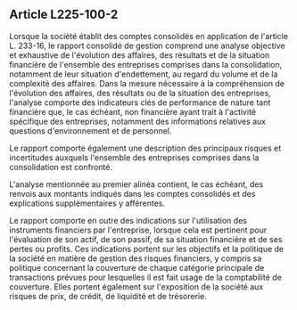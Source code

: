 Article L225-100-2
----
Lorsque la société établit des comptes consolidés en application de l'article L.
233-16, le rapport consolidé de gestion comprend une analyse objective et
exhaustive de l'évolution des affaires, des résultats et de la situation
financière de l'ensemble des entreprises comprises dans la consolidation,
notamment de leur situation d'endettement, au regard du volume et de la
complexité des affaires. Dans la mesure nécessaire à la compréhension de
l'évolution des affaires, des résultats ou de la situation des entreprises,
l'analyse comporte des indicateurs clés de performance de nature tant financière
que, le cas échéant, non financière ayant trait à l'activité spécifique des
entreprises, notamment des informations relatives aux questions d'environnement
et de personnel.

Le rapport comporte également une description des principaux risques et
incertitudes auxquels l'ensemble des entreprises comprises dans la consolidation
est confronté.

L'analyse mentionnée au premier alinéa contient, le cas échéant, des renvois aux
montants indiqués dans les comptes consolidés et des explications
supplémentaires y afférentes.

Le rapport comporte en outre des indications sur l'utilisation des instruments
financiers par l'entreprise, lorsque cela est pertinent pour l'évaluation de son
actif, de son passif, de sa situation financière et de ses pertes ou profits.
Ces indications portent sur les objectifs et la politique de la société en
matière de gestion des risques financiers, y compris sa politique concernant la
couverture de chaque catégorie principale de transactions prévues pour
lesquelles il est fait usage de la comptabilité de couverture. Elles portent
également sur l'exposition de la société aux risques de prix, de crédit, de
liquidité et de trésorerie.

